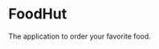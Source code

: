 # FoodHut
The application to order your favorite food.


<!-- Todos -->

<!-- 
fix the order page data using sql
update image in the hero image section


 -->
